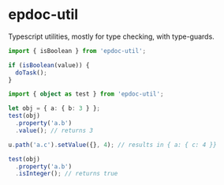# epdoc-util

Typescript utilities, mostly for type checking, with type-guards.

```ts
import { isBoolean } from 'epdoc-util';

if (isBoolean(value)) {
  doTask();
}
```

```ts
import { object as test } from 'epdoc-util';

let obj = { a: { b: 3 } };
test(obj)
  .property('a.b')
  .value(); // returns 3

u.path('a.c').setValue({}, 4); // results in { a: { c: 4 }}

test(obj)
  .property('a.b')
  .isInteger(); // returns true
```
